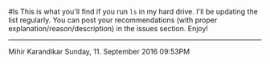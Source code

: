 #ls
This is what you'll find if you run `ls` in my hard drive. I'll be updating the list regularly. You can post your recommendations (with proper explanation/reason/description) in the issues section. Enjoy!


***
Mihir Karandikar
Sunday, 11. September 2016 09:53PM 
